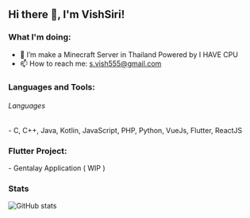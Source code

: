 ## Hi there 👋, I'm VishSiri!
#### 

 ### What I'm doing: 
 
- 👯 I’m make a Minecraft Server in Thailand Powered by I HAVE CPU 
- 📫 How to reach me: s.vish555@gmail.com


<h3 align="left">Languages and Tools:</h3>
<h6> Languages </h6>
 - C, C++, Java, Kotlin, JavaScript, PHP, Python, VueJs, Flutter, ReactJS

<h3 align="left">Flutter Project:</h3>
- Gentalay Application ( WIP )

### Stats

![GitHub stats](https://github-readme-stats.vercel.app/api?username=vishsiri&count_private=true)  
 
 

